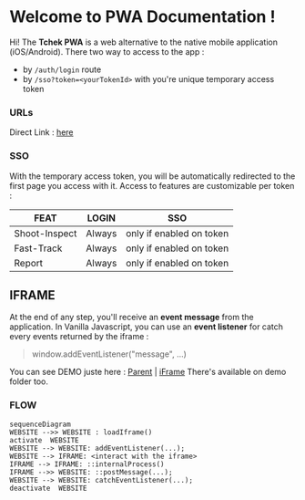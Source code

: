 # Welcome to PWA Documentation !
Hi! The **Tchek PWA** is a web alternative to the native mobile application (iOS/Android).
There two way to access to the app :
- by `/auth/login` route
- by `/sso?token=<yourTokenId>` with you're unique temporary access token

### URLs
Direct Link : [here](https://devliveapi.tchek.fr/en/pwa/home)

### SSO
With the temporary access token, you will be automatically redirected to the first page you access with it.
Access to features are customizable per token :

|FEAT				|LOGIN							|SSO							|
|-------------------|-------------------------------|-------------------------------|
|Shoot-Inspect   	|Always							|only if enabled on token		|
|Fast-Track      	|Always							|only if enabled on token		|
|Report          	|Always							|only if enabled on token 		|


## IFRAME
At the end of any step, you'll receive an **event message** from the application.
In Vanilla Javascript, you can use an **event listener** for catch every events returned by the iframe :
> window.addEventListener("message", ...)

You can see DEMO juste here : [Parent](https://codesandbox.io/s/vanilla-iframe-parent-4pxknv) | [iFrame](https://codesandbox.io/s/vanilla-iframe-child-b0pdft?file=/index.html:841-881)
There's available on demo folder too.

### FLOW

```mermaid
sequenceDiagram
WEBSITE -->> WEBSITE : loadIframe()
activate  WEBSITE
WEBSITE --> WEBSITE: addEventListener(...);
WEBSITE --> IFRAME: <interact with the iframe>
IFRAME --> IFRAME: ::internalProcess()
IFRAME -->> WEBSITE: ::postMessage(...);
WEBSITE --> WEBSITE: catchEventListener(...);
deactivate  WEBSITE 
```
